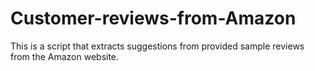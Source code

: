 # Customer-reviews-from-Amazon
This is a script that extracts suggestions from provided sample reviews from the Amazon website.
